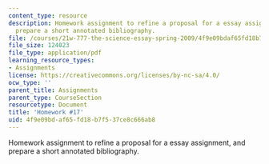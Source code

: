 ```yaml
---
content_type: resource
description: Homework assignment to refine a proposal for a essay assignment, and
  prepare a short annotated bibliography.
file: /courses/21w-777-the-science-essay-spring-2009/4f9e09bdaf65fd18b7f537ce8c666ab8_MIT21W_777s09_assn16_hw17.pdf
file_size: 124023
file_type: application/pdf
learning_resource_types:
- Assignments
license: https://creativecommons.org/licenses/by-nc-sa/4.0/
ocw_type: ''
parent_title: Assignments
parent_type: CourseSection
resourcetype: Document
title: 'Homework #17'
uid: 4f9e09bd-af65-fd18-b7f5-37ce8c666ab8
---
```

Homework assignment to refine a proposal for a essay assignment, and prepare a short annotated bibliography.